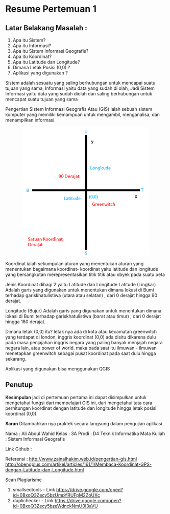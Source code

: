 # Resume Pertemuan 1

## Latar Belakang Masalah : 
1. Apa itu Sistem?
2. Apa itu Informasi?
3. Apa itu Sistem Informasi Geografis?
4. Apa itu Koordinat?
5. Apa itu Latitude dan Longitude?
6. Dimana Letak Posisi (0,0) ?
7. Aplikasi yang digunakan ? 

Sistem adalah sesuatu yang saling berhubungan untuk mencapai suatu tujuan yang sama, Informasi yaitu data yang sudah di olah, Jadi Sistem Informasi yaitu data yang sudah diolah dan saling berhubungan untuk mencapat suatu tujuan yang sama

Pengertian Sistem Informasi Geografis Atau (GIS) ialah sebuah sistem komputer yang memiliki kemampuan untuk mengambil, menganalisa, dan menampilkan informasi.

<p align="center">
  <img src="../../img/1.jpg">
</p>

Koordinat ialah sekumpulan aturan yang menentukan aturan yang menentukan bagaimana koordinat- koordinat yaitu latitude dan longitude yang bersangkutan merepresentasikan titik titik atau obyek pada suatu peta

Jenis Koordinat dibagi 2 yaitu Latitude dan Longitude
Latitude (Lingkar) Adalah garis yang digunakan untuk menentukan dimana lokasi di Bumi terhadap gariskhatulistiwa (utara atau selatan) , dari 0 derajat hingga 90 derajat.

Longitude (Bujur) Adalah garis yang digunakan untuk menentukan dimana lokasi di Bumi terhadap gariskhatulistiwa (barat atau timur) , dari 0 derajat hingga 180 derajat.

Dimana letak (0,0) itu? letak nya ada di kota atau kecamatan greenwitch yang terdapat di london, inggris
koordinat (0,0) ada disitu dikarena dulu pada masa penjajahan inggris negara yang paling banyak menjajah negara negara lain, atau power of world.
maka pada saat itu ilmuwan - ilmuwan menetapkan greenwitch sebagai pusat koordinat pada saat dulu hingga sekarang.

Aplikasi yang digunakan bisa menggunakan QGIS

## Penutup

**Kesimpulan**
jadi di pertemuan pertama ini dapat disimpulkan untuk mengetahui fungsi dari mempelajari GIS ini, dari mengetahui tata cara perhitungan koordinat dengan latitude dan longitude hingga letak posisi koordinat (0,0).

**Saran**
Ditambahkan nya praktek secara langsung dalam pengujian aplikasi


Nama : Ali Abdul Wahid
Kelas : 3A
Prodi : D4 Teknik Informatika
Mata Kuliah : Sistem Informasi Geografis

Link Github : 

Referensi :
http://www.zainalhakim.web.id/pengertian-gis.html
http://obengplus.com/artikel/articles/161/1/Membaca-Koordinat-GPS-dengan-Latitude-dan-Longitude.html

Scan Plagiarisme

1. smallseotools - Link
https://drive.google.com/open?id=0BxoQ3Zecy5bzUmpYRUFpM2ZoUXc
2. duplichecker - Link
https://drive.google.com/open?id=0BxoQ3Zecy5bzeWdnckNmU0I3aVU